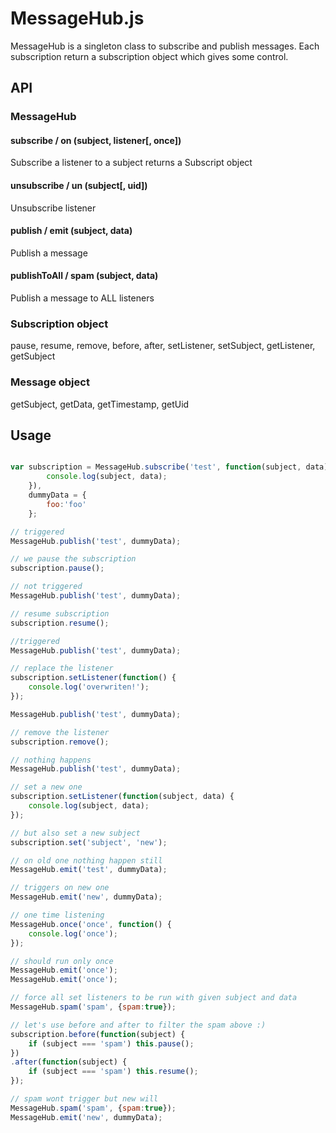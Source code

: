 # MessageHub.js

MessageHub is a singleton class to subscribe and publish messages.
Each subscription return a subscription object which gives some control.

## API

### MessageHub

#### subscribe / on (subject, listener[, once])
Subscribe a listener to a subject
returns a Subscript object

#### unsubscribe / un (subject[, uid])
Unsubscribe listener

#### publish / emit (subject, data)
Publish a message

#### publishToAll / spam (subject, data)
Publish a message to ALL listeners

### Subscription object

pause, resume, remove, before, after, setListener, setSubject, getListener, getSubject

### Message object

getSubject, getData, getTimestamp, getUid

## Usage

```javascript

var subscription = MessageHub.subscribe('test', function(subject, data) {
		console.log(subject, data);
	}),
	dummyData = {
		foo:'foo'
	};

// triggered
MessageHub.publish('test', dummyData);

// we pause the subscription
subscription.pause();

// not triggered
MessageHub.publish('test', dummyData);

// resume subscription
subscription.resume();

//triggered
MessageHub.publish('test', dummyData);

// replace the listener
subscription.setListener(function() {
	console.log('overwriten!');
});

MessageHub.publish('test', dummyData);

// remove the listener
subscription.remove();

// nothing happens
MessageHub.publish('test', dummyData);

// set a new one
subscription.setListener(function(subject, data) {
	console.log(subject, data);
});

// but also set a new subject
subscription.set('subject', 'new');

// on old one nothing happen still
MessageHub.emit('test', dummyData);

// triggers on new one
MessageHub.emit('new', dummyData);

// one time listening
MessageHub.once('once', function() {
	console.log('once');
});

// should run only once
MessageHub.emit('once');
MessageHub.emit('once');

// force all set listeners to be run with given subject and data
MessageHub.spam('spam', {spam:true});

// let's use before and after to filter the spam above :)
subscription.before(function(subject) {
	if (subject === 'spam') this.pause();
})
.after(function(subject) {
	if (subject === 'spam') this.resume();
});

// spam wont trigger but new will
MessageHub.spam('spam', {spam:true});
MessageHub.emit('new', dummyData);

```
